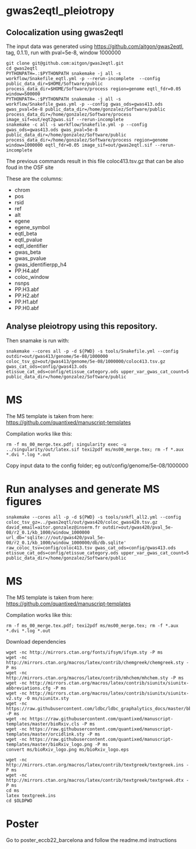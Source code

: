 # gwas2eqtl_pleiotropy

## Colocalization using gwas2eqtl

The input data was generated using https://github.com/aitgon/gwas2eqtl, tag, 0.1.1), run with pval=5e-8, window 1000000

~~~
git clone git@github.com:aitgon/gwas2eqtl.git
cd gwas2eqtl
PYTHONPATH=.:$PYTHONPATH snakemake -j all -s workflow/Snakefile_eqtl.yml -p --rerun-incomplete  --config  public_data_dir=$HOME/Software/public process_data_dir=$HOME/Software/process region=genome eqtl_fdr=0.05 window=500000
PYTHONPATH=.:$PYTHONPATH snakemake -j all -s workflow/Snakefile_gwas.yml -p --config gwas_ods=gwas413.ods gwas_pval=5e-8 public_data_dir=/home/gonzalez/Software/public process_data_dir=/home/gonzalez/Software/process image_sif=out/eqt2gwas.sif --rerun-incomplete
snakemake -c all -s workflow/Snakefile.yml -p --config gwas_ods=gwas413.ods gwas_pval=5e-8 public_data_dir=/home/gonzalez/Software/public process_data_dir=/home/gonzalez/Software/process region=genome window=1000000 eqtl_fdr=0.05 image_sif=out/gwas2eqtl.sif --rerun-incomplete
~~~

The previous commands result in this file coloc413.tsv.gz that can be also foud in the OSF site

These are the columns:

- chrom
- pos
- rsid
- ref
- alt
- egene
- egene_symbol
- eqtl_beta
- eqtl_pvalue
- eqtl_identifier
- gwas_beta
- gwas_pvalue
- gwas_identifierpp_h4
- PP.H4.abf
- coloc_window
- nsnps
- PP.H3.abf
- PP.H2.abf
- PP.H1.abf
- PP.H0.abf

## Analyse pleiotropy using this repository.

Then snamake is run with:

~~~
snakemake --cores all -p -d ${PWD} -s tools/Snakefile.yml --config outdir=out/gwas413/genome/5e-08/1000000 coloc_tsv_gz=out/gwas413/genome/5e-08/1000000/coloc413.tsv.gz gwas_cat_ods=config/gwas413.ods etissue_cat_ods=config/etissue_category.ods upper_var_gwas_cat_count=5 public_data_dir=/home/gonzalez/Software/public
~~~

# MS

The MS template is taken from here: <https://github.com/quantixed/manuscript-templates>

Compilation works like this:

~~~
rm -f ms_00_merge.tex.pdf; singularity exec -u ../singularity/out/latex.sif texi2pdf ms/ms00_merge.tex; rm -f *.aux *.dvi *.log *.out
~~~

Copy input data to the config folder; eg out/config/genome/5e-08/1000000

# Run analyses and generate MS figures

~~~
snakemake --cores all -p -d ${PWD} -s tools/snkfl_all2.yml --config coloc_tsv_gz=../gwas2eqtl/out/gwas420/coloc_gwas420.tsv.gz david_email=aitor.gonzalez@inserm.fr outdir=out/gwas420/pval_5e-08/r2_0.1/kb_1000/window_1000000 url_db='sqlite:///out/gwas420/pval_5e-08/r2_0.1/kb_1000/window_1000000/db/db.sqlite'  raw_coloc_tsv=config/coloc413.tsv gwas_cat_ods=config/gwas413.ods etissue_cat_ods=config/etissue_category.ods upper_var_gwas_cat_count=5 public_data_dir=/home/gonzalez/Software/public
~~~

# MS

The MS template is taken from here: <https://github.com/quantixed/manuscript-templates>

Compilation works like this:

~~~
rm -f ms_00_merge.tex.pdf; texi2pdf ms/ms00_merge.tex; rm -f *.aux *.dvi *.log *.out
~~~

Download dependencies

~~~
wget -nc http://mirrors.ctan.org/fonts/ifsym/ifsym.sty -P ms
wget -nc http://mirrors.ctan.org/macros/latex/contrib/chemgreek/chemgreek.sty -P ms
wget -nc http://mirrors.ctan.org/macros/latex/contrib/mhchem/mhchem.sty -P ms
wget -nc http://mirrors.ctan.org/macros/latex/contrib/siunitx/siunitx-abbreviations.cfg -P ms
wget -nc http://mirrors.ctan.org/macros/latex/contrib/siunitx/siunitx-v2.sty -O ms/siunitx.sty
wget -nc https://raw.githubusercontent.com/ldbc/ldbc_graphalytics_docs/master/bbding.sty -P ms
wget -nc https://raw.githubusercontent.com/quantixed/manuscript-templates/master/bioRxiv.cls -P ms
wget -nc https://raw.githubusercontent.com/quantixed/manuscript-templates/master/orcidlink.sty -P ms
wget -nc https://raw.githubusercontent.com/quantixed/manuscript-templates/master/bioRxiv_logo.png -P ms
convert ms/bioRxiv_logo.png ms/bioRxiv_logo.eps

wget -nc http://mirrors.ctan.org/macros/latex/contrib/textgreek/textgreek.ins -P ms
wget -nc http://mirrors.ctan.org/macros/latex/contrib/textgreek/textgreek.dtx -P ms
cd ms
latex textgreek.ins
cd $OLDPWD
~~~

# Poster

Go to poster_eccb22_barcelona and follow the readme.md instructions


